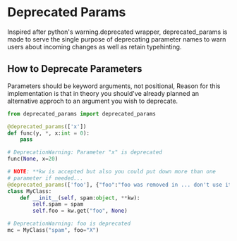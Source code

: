 # Deprecated Params 

Inspired after python's warning.deprecated wrapper, deprecated_params is made to serve the single purpose of deprecating parameter names to warn users
about incoming changes as well as retain typehinting.



## How to Deprecate Parameters
Parameters should be keyword arguments, not positional, Reason
for this implementation is that in theory you should've already 
planned an alternative approch to an argument you wish 
to deprecate.

```python
from deprecated_params import deprecated_params

@deprecated_params(['x'])
def func(y, *, x:int = 0):
    pass

# DeprecationWarning: Parameter "x" is deprecated
func(None, x=20)

# NOTE: **kw is accepted but also you could put down more than one 
# parameter if needed...
@deprecated_params(['foo'], {"foo":"foo was removed in ... don't use it"}, display_kw=False)
class MyClass:
    def __init__(self, spam:object, **kw):
        self.spam = spam
        self.foo = kw.get("foo", None)

# DeprecationWarning: foo is deprecated
mc = MyClass("spam", foo="X")
```
